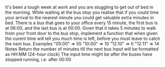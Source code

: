 It's been a tough week at work and you are stuggling to get out of bed in the morning.
While waiting at the bus stop you realise that if you could time your arrival to the nearest minute you could get valuable extra minutes in bed.
There is a bus that goes to your office every 15 minute, the first bus is at 06:00, and the last bus is at 00:00.
Given that it takes 5 minutes to walk from your front door to the bus stop, implement a function that when given the curent time will tell you much time is left, before you must leave to catch the next bus.
Examples
"05:00"  =>  55
"10:00"  =>  10
"12:10"  =>  0
"12:11"  =>  14
Notes
Return the number of minutes till the next bus
Input will be formatted as HH:MM (24-hour clock)
The input time might be after the buses have stopped running, i.e. after 00:00